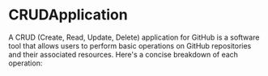 # CRUDApplication
A CRUD (Create, Read, Update, Delete) application for GitHub is a software tool that allows users to perform basic operations on GitHub repositories and their associated resources. Here's a concise breakdown of each operation:
